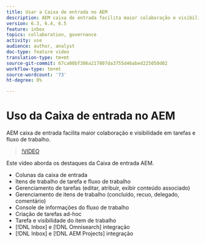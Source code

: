```yaml
---
title: Usar a Caixa de entrada no AEM
description: AEM caixa de entrada facilita maior colaboração e visibilidade em tarefas e fluxo de trabalho.
version: 6.3, 6.4, 6.5
feature: inbox
topics: collaboration, governance
activity: use
audience: author, analyst
doc-type: feature video
translation-type: tm+mt
source-git-commit: 67ca08bf386a217807da3755d46abed225050d02
workflow-type: tm+mt
source-wordcount: '73'
ht-degree: 0%

---
```



# Uso da Caixa de entrada no AEM

AEM caixa de entrada facilita maior colaboração e visibilidade em tarefas e fluxo de trabalho.

>[!VIDEO](https://video.tv.adobe.com/v/16827/?quality=12&learn=on)

Este vídeo aborda os destaques da Caixa de entrada AEM.

* Colunas da caixa de entrada
* Itens de trabalho de tarefa e fluxo de trabalho
* Gerenciamento de tarefas (editar, atribuir, exibir conteúdo associado)
* Gerenciamento de itens de trabalho (concluído, recuo, delegado, comentário)
* Console de informações do fluxo de trabalho
* Criação de tarefas ad-hoc
* Tarefa e visibilidade do item de trabalho
* [!DNL Inbox] e  [!DNL Omnisearch] integração
* [!DNL Inbox] e  [!DNL AEM Projects] integração
